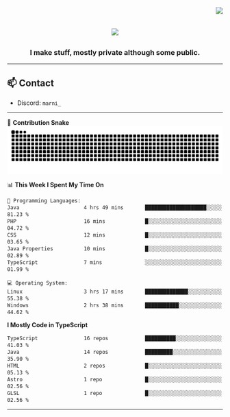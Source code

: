 <img align="right" src="https://komarev.com/ghpvc/?username=itzmarni&label=Profile%20views&color=0e75b6&style=flat">

<h1 align="center">
  <a href="https://git.io/typing-svg">
    <img src="https://readme-typing-svg.herokuapp.com/?lines=Hi+👋,+I'm+Marni!;&center=true&size=30">
  </a>
</h1>
<h3 align="center">I make stuff, mostly private although some public.</h3>

---

## 📫 Contact

- Discord: `marni_`

---

🐍 **Contribution Snake**
<picture>
  <source media="(prefers-color-scheme: dark)" srcset="https://github.com/ItzMarni/ItzMarni/blob/output/github-contribution-grid-snake-dark.svg" />
  <source media="(prefers-color-scheme: light)" srcset="https://github.com/ItzMarni/ItzMarni/blob/output/github-contribution-grid-snake.svg" />
  <img alt="github-snake" src="https://github.com/ItzMarni/ItzMarni/blob/output/github-contribution-grid-snake-dark.svg" />
</picture>

<!--START_SECTION:waka-->
📊 **This Week I Spent My Time On** 

```text
💬 Programming Languages: 
Java                     4 hrs 49 mins       ████████████████████░░░░░   81.23 % 
PHP                      16 mins             █░░░░░░░░░░░░░░░░░░░░░░░░   04.72 % 
CSS                      12 mins             █░░░░░░░░░░░░░░░░░░░░░░░░   03.65 % 
Java Properties          10 mins             █░░░░░░░░░░░░░░░░░░░░░░░░   02.89 % 
TypeScript               7 mins              ░░░░░░░░░░░░░░░░░░░░░░░░░   01.99 % 

💻 Operating System: 
Linux                    3 hrs 17 mins       ██████████████░░░░░░░░░░░   55.38 % 
Windows                  2 hrs 38 mins       ███████████░░░░░░░░░░░░░░   44.62 % 
```

**I Mostly Code in TypeScript** 

```text
TypeScript               16 repos            ██████████░░░░░░░░░░░░░░░   41.03 % 
Java                     14 repos            █████████░░░░░░░░░░░░░░░░   35.90 % 
HTML                     2 repos             █░░░░░░░░░░░░░░░░░░░░░░░░   05.13 % 
Astro                    1 repo              █░░░░░░░░░░░░░░░░░░░░░░░░   02.56 % 
GLSL                     1 repo              █░░░░░░░░░░░░░░░░░░░░░░░░   02.56 % 
```




<!--END_SECTION:waka-->

-------
